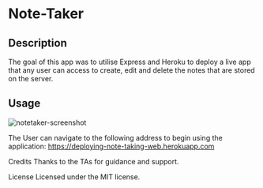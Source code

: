 # Note-Taker

## Description
The goal of this app was to utilise Express and Heroku to deploy a live app that any user can access to create, edit and delete the notes that are stored on the server.

## Usage

![notetaker-screenshot](https://user-images.githubusercontent.com/117637113/218307851-d5d3fc0b-9330-49bf-9edd-46a728319e2e.png)

The User can navigate to the following address to begin using the application: https://deploying-note-taking-web.herokuapp.com

Credits
Thanks to the TAs for guidance and support.

License
Licensed under the MIT license.
